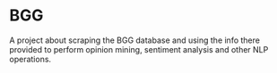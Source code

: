 # BGG
A project about scraping the BGG database and using the info there provided to perform opinion mining, sentiment analysis and other NLP operations.
